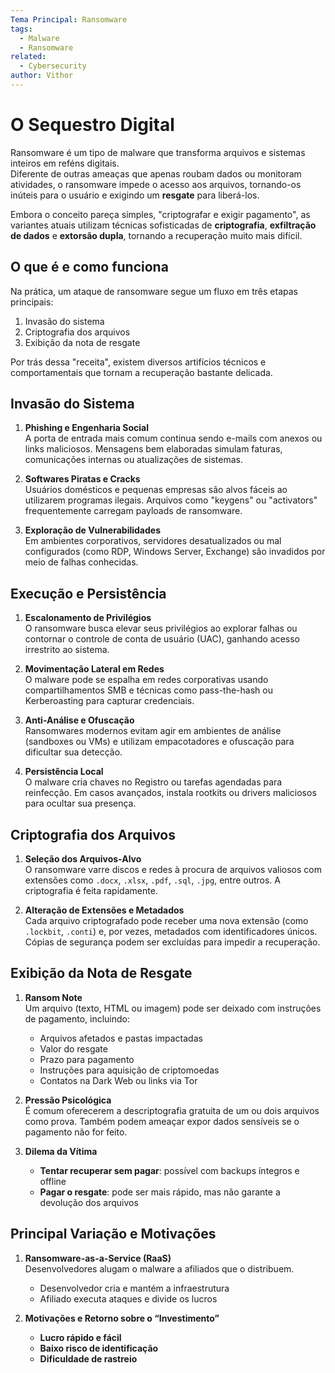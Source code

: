 ```yaml
---
Tema Principal: Ransomware
tags:
  - Malware
  - Ransomware
related:
  - Cybersecurity
author: Vithor
---
```

# O Sequestro Digital

Ransomware é um tipo de malware que transforma arquivos e sistemas inteiros em reféns digitais.  
Diferente de outras ameaças que apenas roubam dados ou monitoram atividades, o ransomware impede o acesso aos arquivos, tornando-os inúteis para o usuário e exigindo um **resgate** para liberá-los.

Embora o conceito pareça simples, "criptografar e exigir pagamento", as variantes atuais utilizam técnicas sofisticadas de **criptografia**, **exfiltração de dados** e **extorsão dupla**, tornando a recuperação muito mais difícil.
## O que é e como funciona

Na prática, um ataque de ransomware segue um fluxo em três etapas principais:

1. Invasão do sistema  
2. Criptografia dos arquivos  
3. Exibição da nota de resgate

Por trás dessa "receita", existem diversos artifícios técnicos e comportamentais que tornam a recuperação bastante delicada.
## Invasão do Sistema

1. **Phishing e Engenharia Social**  
   A porta de entrada mais comum continua sendo e-mails com anexos ou links maliciosos. Mensagens bem elaboradas simulam faturas, comunicações internas ou atualizações de sistemas.

2. **Softwares Piratas e Cracks**  
   Usuários domésticos e pequenas empresas são alvos fáceis ao utilizarem programas ilegais. Arquivos como "keygens" ou "activators" frequentemente carregam payloads de ransomware.

3. **Exploração de Vulnerabilidades**  
   Em ambientes corporativos, servidores desatualizados ou mal configurados (como RDP, Windows Server, Exchange) são invadidos por meio de falhas conhecidas.
## Execução e Persistência

1. **Escalonamento de Privilégios**  
   O ransomware busca elevar seus privilégios ao explorar falhas ou contornar o controle de conta de usuário (UAC), ganhando acesso irrestrito ao sistema.

2. **Movimentação Lateral em Redes**  
   O malware pode se espalha em redes corporativas usando compartilhamentos SMB e técnicas como pass-the-hash ou Kerberoasting para capturar credenciais.

3. **Anti-Análise e Ofuscação**  
   Ransomwares modernos evitam agir em ambientes de análise (sandboxes ou VMs) e utilizam empacotadores e ofuscação para dificultar sua detecção.

4. **Persistência Local**  
   O malware cria chaves no Registro ou tarefas agendadas para reinfecção. Em casos avançados, instala rootkits ou drivers maliciosos para ocultar sua presença.
## Criptografia dos Arquivos

1. **Seleção dos Arquivos-Alvo**  
   O ransomware varre discos e redes à procura de arquivos valiosos com extensões como `.docx`, `.xlsx`, `.pdf`, `.sql`, `.jpg`, entre outros. A criptografia é feita rapidamente.

2. **Alteração de Extensões e Metadados**  
   Cada arquivo criptografado pode receber uma nova extensão (como `.lockbit`, `.conti`) e, por vezes, metadados com identificadores únicos. Cópias de segurança podem ser excluídas para impedir a recuperação.
## Exibição da Nota de Resgate

1. **Ransom Note**  
   Um arquivo (texto, HTML ou imagem) pode ser deixado com instruções de pagamento, incluindo:

   - Arquivos afetados e pastas impactadas  
   - Valor do resgate
   - Prazo para pagamento 
   - Instruções para aquisição de criptomoedas  
   - Contatos na Dark Web ou links via Tor  

2. **Pressão Psicológica**  
   É comum oferecerem a descriptografia gratuita de um ou dois arquivos como prova. Também podem ameaçar expor dados sensíveis se o pagamento não for feito.

3. **Dilema da Vítima**  
   - **Tentar recuperar sem pagar**: possível com backups íntegros e offline  
   - **Pagar o resgate**: pode ser mais rápido, mas não garante a devolução dos arquivos
## Principal Variação e Motivações

1. **Ransomware-as-a-Service (RaaS)**  
   Desenvolvedores alugam o malware a afiliados que o distribuem.

   - Desenvolvedor cria e mantém a infraestrutura  
   - Afiliado executa ataques e divide os lucros  

2. **Motivações e Retorno sobre o “Investimento”**  
   - **Lucro rápido e fácil**
   - **Baixo risco de identificação**
   - **Dificuldade de rastreio**